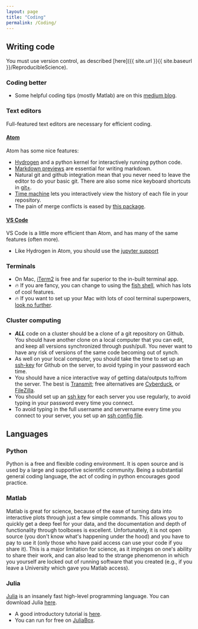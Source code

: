 ```yaml
---
layout: page
title: "Coding"
permalink: /Coding/
---
```


## Writing code

You must use version control, as described [here]({{ site.url }}{{ site.baseurl }}/ReproducibleScience).

### Coding better

* Some helpful coding tips (mostly Matlab) are on this [medium blog](https://medium.com/@neuraljojo).

### Text editors

Full-featured text editors are necessary for efficient coding.

#### [Atom](https://atom.io/)

Atom has some nice features:
* [Hydrogen](https://nteract.gitbooks.io/hydrogen/) and a python kernel for interactively running python code.
* [Markdown previews](https://atom.io/packages/markdown-preview) are essential for writing markdown.
* Natural git and github integration mean that you never need to leave the editor to do your basic git. There are also some nice keyboard shortcuts in [git+](https://atom.io/packages/git-plus).
* [Time machine](https://atom.io/packages/git-time-machine) lets you interactively view the history of each file in your repository.
* The pain of merge conflicts is eased by [this package](https://atom.io/packages/merge-conflicts).

#### [VS Code](https://code.visualstudio.com)

VS Code is a little more efficient than Atom, and has many of the same features (often more).
- Like Hydrogen in Atom, you should use the [jupyter support](https://code.visualstudio.com/docs/python/jupyter-support-py)

### Terminals

* On Mac, [iTerm2](https://iterm2.com/) is free and far superior to the in-built terminal app.
* :fire: If you are fancy, you can change to using the [fish shell](https://fishshell.com/), which has lots of cool features.
* :fire: If you want to set up your Mac with lots of cool terminal superpowers, [look no further](https://github.com/ghaiklor/iterm-fish-fisher-osx).

### Cluster computing

* ***ALL*** code on a cluster should be a clone of a git repository on Github.
  You should have another clone on a local computer that you can edit, and keep all versions synchronized through push/pull.
  You never want to have any risk of versions of the same code becoming out of synch.
* As well on your local computer, you should take the time to set up an [ssh-key](https://help.github.com/articles/generating-an-ssh-key/) for Github on the server, to avoid typing in your password each time.
* You should have a nice interactive way of getting data/outputs to/from the server.
  The best is [Transmit](https://panic.com/transmit/); free alternatives are [Cyberduck](https://cyberduck.io/), or [FileZilla](https://filezilla-project.org/).
* You should set up an [ssh key](https://www.digitalocean.com/community/tutorials/how-to-set-up-ssh-keys--2) for each server you use regularly, to avoid typing in your password every time you connect.
* To avoid typing in the full username and servername every time you connect to your server, you set up an [ssh config file](https://nerderati.com/2011/03/17/simplify-your-life-with-an-ssh-config-file/).

## Languages

### Python

Python is a free and flexible coding environment.
It is open source and is used by a large and supportive scientific community.
Being a substantial general coding language, the act of coding in python encourages good practice.

### Matlab

Matlab is great for science, because of the ease of turning data into interactive plots through just a few simple commands.
This allows you to quickly get a deep feel for your data, and the documentation and depth of functionality through toolboxes is excellent.
Unfortunately, it is not open source (you don't know what's happening under the hood) and you have to pay to use it (only those who have paid access can use your code if you share it).
This is a major limitation for science, as it impinges on one's ability to share their work, and can also lead to the strange phenomenon in which you yourself are locked out of running software that you created (e.g., if you leave a University which gave you Matlab access).

### Julia
[Julia](https://github.com/JuliaLang/julia) is an insanely fast high-level programming language.
You can download Julia [here](https://julialang.org/downloads/).

* A good introductory tutorial is [here](https://intersectaustralia.github.io/training/JULIA101/index).
* You can run for free on [JuliaBox](https://www.juliabox.com/).
